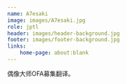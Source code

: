 ```yaml
---
name: A7esaki
image: images/A7esaki.jpg
role: jptl
header: images/header-background.jpg
footer: images/footer-background.jpg
links:
    home-page: about:blank
---
```


偶像大师OFA募集翻译。